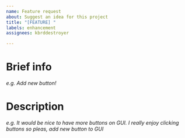 ```yaml
---
name: Feature request
about: Suggest an idea for this project
title: "[FEATURE] "
labels: enhancement
assignees: kbrddestroyer

---
```


# Brief info
*e.g. Add new button!*

# Description 
*e.g. It would be nice to have more buttons on GUI. I really enjoy clicking buttons so pleas, add new button to GUI*
